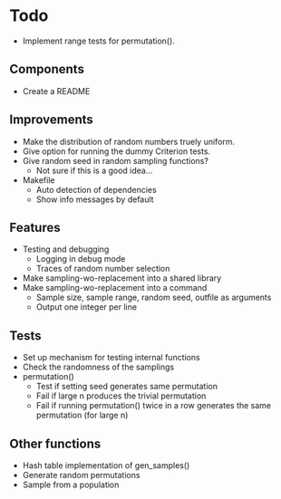 # Todo

* Implement range tests for permutation().

## Components

* Create a README


## Improvements

* Make the distribution of random numbers truely uniform.
* Give option for running the dummy Criterion tests.
* Give random seed in random sampling functions?
  * Not sure if this is a good idea...
* Makefile
  * Auto detection of dependencies
  * Show info messages by default


## Features

* Testing and debugging
  * Logging in debug mode
  * Traces of random number selection
* Make sampling-wo-replacement into a shared library
* Make sampling-wo-replacement into a command
  * Sample size, sample range, random seed, outfile as arguments
  * Output one integer per line


## Tests

* Set up mechanism for testing internal functions
* Check the randomness of the samplings
* permutation()
  * Test if setting seed generates same permutation
  * Fail if large n produces the trivial permutation
  * Fail if running permutation() twice in a row generates the same permutation (for large n)


## Other functions

* Hash table implementation of gen_samples()
* Generate random permutations
* Sample from a population